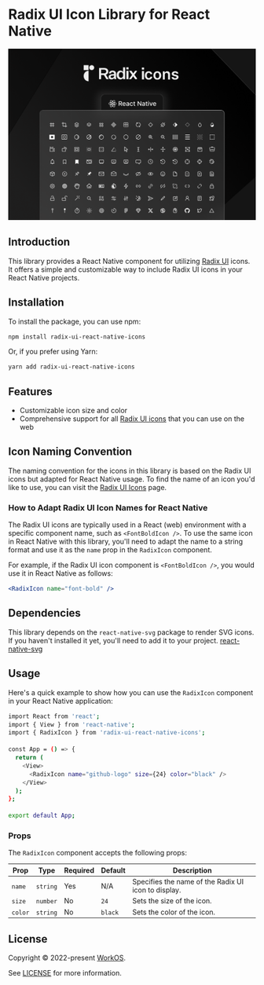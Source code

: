 # Radix UI Icon Library for React Native

![cover](../cover.png)

## Introduction

This library provides a React Native component for utilizing [Radix UI](https://www.radix-ui.com/icons) icons. It offers a simple and customizable way to include Radix UI icons in your React Native projects.

## Installation

To install the package, you can use npm:

```bash
npm install radix-ui-react-native-icons
```

Or, if you prefer using Yarn:

```bash
yarn add radix-ui-react-native-icons
```

## Features

- Customizable icon size and color
- Comprehensive support for all [Radix UI icons](https://www.radix-ui.com/icons) that you can use on the web

## Icon Naming Convention

The naming convention for the icons in this library is based on the Radix UI icons but adapted for React Native usage. 
To find the name of an icon you'd like to use, you can visit the [Radix UI Icons](https://www.radix-ui.com/icons) page.

### How to Adapt Radix UI Icon Names for React Native

The Radix UI icons are typically used in a React (web) environment with a specific component name, 
such as `<FontBoldIcon />`. To use the same icon in React Native with this library, you'll need to adapt the name to a string format and 
use it as the `name` prop in the `RadixIcon` component.

For example, if the Radix UI icon component is `<FontBoldIcon />`, you would use it in React Native as follows:

```jsx
<RadixIcon name="font-bold" />
```

## Dependencies

This library depends on the `react-native-svg` package to render SVG icons. If you haven't installed it yet, you'll need to add it to your project. [react-native-svg](https://www.npmjs.com/package/react-native-svg)

## Usage

Here's a quick example to show how you can use the `RadixIcon` component in your React Native application:

```bash
import React from 'react';
import { View } from 'react-native';
import { RadixIcon } from 'radix-ui-react-native-icons';

const App = () => {
  return (
    <View>
      <RadixIcon name="github-logo" size={24} color="black" />
    </View>
  );
};

export default App;

```

### Props

The `RadixIcon` component accepts the following props:

| Prop   | Type     | Required | Default | Description                                        |
|--------|----------|----------|---------|----------------------------------------------------|
| `name` | `string` | Yes      | N/A     | Specifies the name of the Radix UI icon to display.|
| `size` | `number` | No       | `24`    | Sets the size of the icon.                          |
| `color`| `string` | No       | `black` | Sets the color of the icon.                         |

## License

Copyright © 2022-present [WorkOS](https://workos.com/).

See [LICENSE](https://github.com/radix-ui/icons/blob/master/LICENSE) for more information.